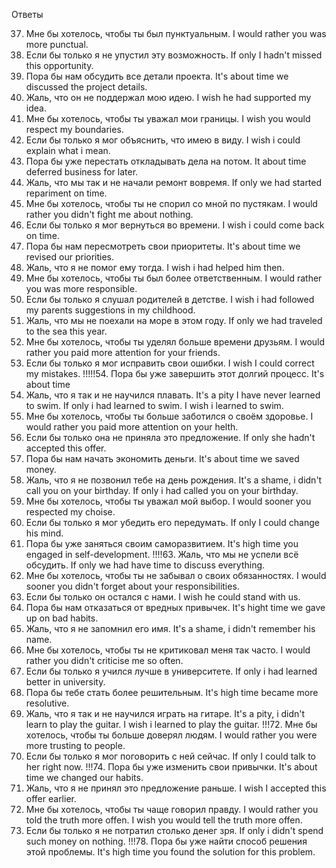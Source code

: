 Ответы

37. Мне бы хотелось, чтобы ты был пунктуальным.
    I would rather you was more punctual.
38. Если бы только я не упустил эту возможность.
    If only I hadn't missed this opportunity.
39. Пора бы нам обсудить все детали проекта.
    It's about time we discussed the project details.
40. Жаль, что он не поддержал мою идею.
    I wish he had supported my idea.
41. Мне бы хотелось, чтобы ты уважал мои границы.
    I wish you would respect my boundaries.
42. Если бы только я мог объяснить, что имею в виду.
    I wish i could explain what i mean.
43. Пора бы уже перестать откладывать дела на потом.
    It about time deferred business for later.
44. Жаль, что мы так и не начали ремонт вовремя.
    If only we had started repariment on time.
45. Мне бы хотелось, чтобы ты не спорил со мной по пустякам.
    I would rather you didn't fight me about nothing.
46. Если бы только я мог вернуться во времени.
    I wish i could come back on time.
47. Пора бы нам пересмотреть свои приоритеты.
    It's about time we revised our priorities.
48. Жаль, что я не помог ему тогда.
    I wish i had helped him then.
49. Мне бы хотелось, чтобы ты был более ответственным.
    I would rather you was more responsible.
50. Если бы только я слушал родителей в детстве.
    I wish i had followed my parents suggestions in my childhood.
51. Жаль, что мы не поехали на море в этом году.
    If only we had traveled to the sea this year.
52. Мне бы хотелось, чтобы ты уделял больше времени друзьям.
    I would rather you paid more attention for your friends.
53. Если бы только я мог исправить свои ошибки.
    I wish I could correct my mistakes.
!!!!!54. Пора бы уже завершить этот долгий процесс.
    It's about time 
55. Жаль, что я так и не научился плавать.
    It's a pity I have never learned to swim.
    If only i had learned to swim.
    I wish i learned to swim. 
56. Мне бы хотелось, чтобы ты больше заботился о своём здоровье.
    I would rather you paid more attention on your helth.
57. Если бы только она не приняла это предложение.
    If only she hadn't accepted this offer.
58. Пора бы нам начать экономить деньги.
    It's about time we saved money.
59. Жаль, что я не позвонил тебе на день рождения.
    It's a shame, i didn't call you on your birthday.
    If only i had called you on your birthday.    
60. Мне бы хотелось, чтобы ты уважал мой выбор.
    I would sooner you respected my choise.
61. Если бы только я мог убедить его передумать.
    If only I could change his mind.
62. Пора бы уже заняться своим саморазвитием.
    It's high time you engaged in self-development.
!!!!63. Жаль, что мы не успели всё обсудить.
    If only we had have time to discuss everything.
64. Мне бы хотелось, чтобы ты не забывал о своих обязанностях.
    I would sooner you didn't forget about your responsibilities.
65. Если бы только он остался с нами.
    I wish he could stand with us.
66. Пора бы нам отказаться от вредных привычек.
    It's hight time we gave up on bad habits.
67. Жаль, что я не запомнил его имя.
    It's a shame, i didn't remember his name.
68. Мне бы хотелось, чтобы ты не критиковал меня так часто.
    I would rather you didn't criticise me so often.
69. Если бы только я учился лучше в университете.
    If only i had learned better in university.
70. Пора бы тебе стать более решительным.
    It's high time became more resolutive.
71. Жаль, что я так и не научился играть на гитаре.
    It's a pity, i didn't learn to play the guitar.
    I wish i learned to play the guitar.
!!!72. Мне бы хотелось, чтобы ты больше доверял людям.
    I would rather you were more trusting to people.
73. Если бы только я мог поговорить с ней сейчас.
    If only I could talk to her right now.
!!!74. Пора бы уже изменить свои привычки.
    It's about time we changed our habits.    
75. Жаль, что я не принял это предложение раньше.
    I wish I accepted this offer earlier.
76. Мне бы хотелось, чтобы ты чаще говорил правду.
    I would rather you told the truth more offen.
    I wish you would tell the truth more offen.
77. Если бы только я не потратил столько денег зря.
    If only i didn't spend such money on nothing.
!!!78. Пора бы уже найти способ решения этой проблемы.
    It's high time you found the solution for this problem.